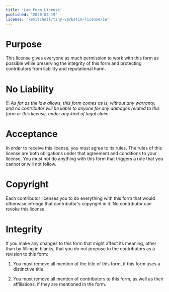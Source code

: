 ```yaml
---
title: 'Law Form License'
published: '2020-04-19'
license: 'kemitchell/tiny-verbatim-license/1e'
---
```


# Purpose

This license gives everyone as much permission to work with this form as possible while preserving the integrity of this form and protecting contributors from liability and reputational harm.

# No Liability

!!! _As far as the law allows, this form comes as is, without any warranty, and no contributor will be liable to anyone for any damages related to this form or this license, under any kind of legal claim._

# Acceptance

In order to receive this license, you must agree to its rules. The rules of this license are both obligations under that agreement and conditions to your license. You must not do anything with this form that triggers a rule that you cannot or will not follow.

# Copyright

Each contributor licenses you to do everything with this form that would otherwise infringe that contributor's copyright in it. No contributor can revoke this license.

# Integrity

If you make any changes to this form that might affect its meaning, other than by filling in blanks, that you do not propose to the contributors as a revision to this form:

1.  You must remove all mention of the title of this form, if this form uses a distinctive title.

2.  You must remove all mention of contributors to this form, as well as their affiliations, if they are mentioned in the form.
